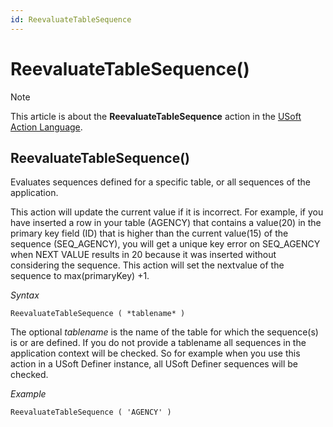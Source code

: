 ```yaml
---
id: ReevaluateTableSequence
---
```


# ReevaluateTableSequence()



> [!NOTE]
> This article is about the **ReevaluateTableSequence** action in the [USoft Action Language](/docs/Task%20flow/Action%20Language%20reference/USoft%20Action%20Language.md).

## **ReevaluateTableSequence()**

Evaluates sequences defined for a specific table, or all sequences of the application. 

This action will update the current value if it is incorrect. For example, if you have inserted a row in your table (AGENCY) that contains a value(20) in the primary key field (ID) that is higher than the current value(15) of the sequence (SEQ_AGENCY), you will get a unique key error on SEQ_AGENCY when NEXT VALUE results in 20 because it was inserted without considering the sequence. This action will set the nextvalue of the sequence to max(primaryKey) +1.

*Syntax*

```
ReevaluateTableSequence ( *tablename* )
```

The optional *tablename* is the name of the table for which the sequence(s) is or are defined. If you do not provide a tablename all sequences in the application context will be checked. So for example when you use this action in a USoft Definer instance, all USoft Definer sequences will be checked.

*Example*

```
ReevaluateTableSequence ( 'AGENCY' )
```

 